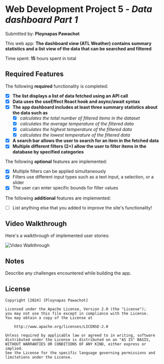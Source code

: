 # Web Development Project 5 - *Data dashboard Part 1*

Submitted by: **Ploynapas Pawachot**

This web app: **The dashboard view (ATL Weather) contains summary statistics and a list view of the data that can be searched and filtered**

Time spent: **15** hours spent in total

## Required Features

The following **required** functionality is completed:

- [X] **The list displays a list of data fetched using an API call**
- [X] **Data uses the useEffect React hook and async/await syntax**
- [X] **The app dashboard includes at least three summary statistics about the data such as**
  - [X] *calculates the total number of filtered items in the dataset*
  - [X] *calculates the average temperature of the filtered data*
  - [X] *calculates the highest temperature of the filtered data*
  - [X] *calculates the lowest temperature of the filtered data*
- [X] **A search bar allows the user to search for an item in the fetched data**
- [X] **Multiple different filters (2+) allow the user to filter items in the database by specified categories**

The following **optional** features are implemented:

- [X] Multiple filters can be applied simultaneously
- [X] Filters use different input types such as a text input, a selection, or a slider
- [X] The user can enter specific bounds for filter values

The following **additional** features are implemented:

* [ ] List anything else that you added to improve the site's functionality!

## Video Walkthrough

Here's a walkthrough of implemented user stories:

<img src='/public/datadashboard.gif' title='Video Walkthrough' width='' alt='Video Walkthrough' />

## Notes

Describe any challenges encountered while building the app.

## License

    Copyright [2024] [Ploynapas Pawachot]

    Licensed under the Apache License, Version 2.0 (the "License");
    you may not use this file except in compliance with the License.
    You may obtain a copy of the License at

        http://www.apache.org/licenses/LICENSE-2.0

    Unless required by applicable law or agreed to in writing, software
    distributed under the License is distributed on an "AS IS" BASIS,
    WITHOUT WARRANTIES OR CONDITIONS OF ANY KIND, either express or implied.
    See the License for the specific language governing permissions and
    limitations under the License.